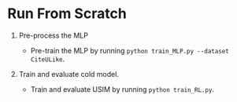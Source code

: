 # Run From Scratch
1. Pre-process the MLP
    - Pre-train the MLP by running `python train_MLP.py --dataset CiteULike`. 
   
2. Train and evaluate cold model.
    - Train and evaluate USIM by running `python train_RL.py`. 
